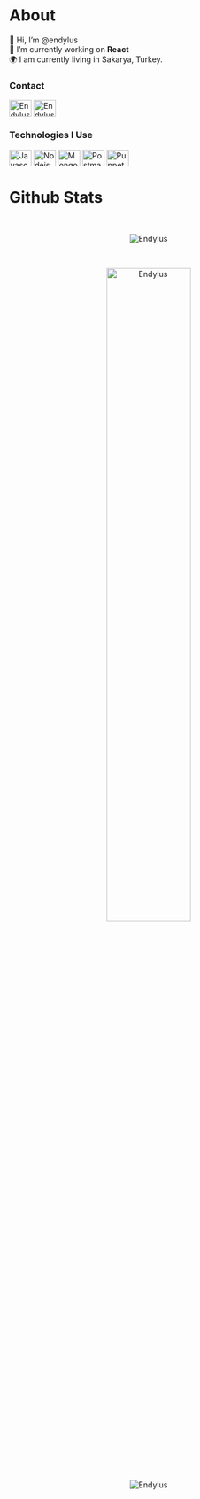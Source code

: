 # About<br>
:wave: Hi, I’m @endylus<br>🔭 I’m currently working on **React**<br>🌍 I am currently living in Sakarya, Turkey.

<h3 align="left">Contact</h3>
<p align="left">
<a href="https://discord.gg/dctoken" target="blank"><img align="center" src="https://github.com/Endylus/Endylus/assets/122468378/63c9da29-3a23-4bcf-ad5d-a89ae7b31410" alt="Endylus" height="30" width="40" /></a>
<a href="https://instagram.com/endylus_9" target="blank"><img align="center" src="https://github.com/Endylus/Endylus/assets/122468378/cbbc6f6d-779b-43a2-9ddb-9d4866ee6adb" alt="Endylus" height="30" width="40" /></a>
</p>

<h3 align="left">Technologies I Use</h3>
<p align="left">
<a href="https://developer.mozilla.org/en-US/docs/Web/JavaScript" target="blank"><img align="center" src="https://github.com/Endylus/Endylus/assets/122468378/4797c2bf-890f-420b-8d49-8b5e04068462" alt="Javascript" height="30" width="40" /></a>
<a href="https://nodejs.org" target="blank"><img align="center" src="https://github.com/Endylus/Endylus/assets/122468378/1653a979-ca22-4017-804e-6aaf6b8d031a" alt="Nodejs" height="30" width="40" /></a>
<a href="https://www.mongodb.com" target="blank"><img align="center" src="https://github.com/Endylus/Endylus/assets/122468378/d75f853c-e56a-4eed-8bbe-f8f44740cd43" alt="Mongodb" height="30" width="40" /></a>
<a href="https://www.postman.com" target="blank"><img align="center" src="https://github.com/Endylus/Endylus/assets/122468378/8a20a436-619a-49ea-a440-352c67c5c28f" alt="Postman" height="30" width="40" /></a>
<a href="https://github.com/puppeteer/puppeteer" target="blank"><img align="center" src="https://github.com/Endylus/Endylus/assets/122468378/3d5593df-3e05-4189-8381-d47f14d34b7e" alt="Puppeteer" height="30" width="40" /></a>
</p>

# Github Stats
 <br />
  <p align="center">
  <a>
      <img align="center" src="https://github-readme-stats.vercel.app/api?username=Endylus&theme=nightowl&hide_border=false&include_all_commits=false&count_private=false" alt="Endylus" />
  </a>
</p>
<br />
 <p align="center">
  <a>
    <img align="center" src="https://github-readme-streak-stats.herokuapp.com/?user=Endylus&theme=nightowl&hide_border=false" alt="Endylus" width="55%" />
  </a>
</p>
 
 <br />
  
  <p align="center">
  <a>
    <img align="center" src="https://github-readme-stats.vercel.app/api/top-langs/?username=Endylus&theme=nightowl&hide_border=false&include_all_commits=false&count_private=false&layout=compact" alt="Endylus" />
  </a>
</p>
